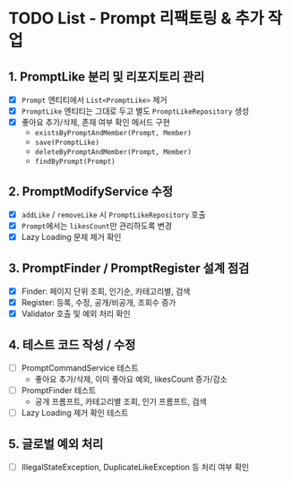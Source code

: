 # TODO List - Prompt 리팩토링 & 추가 작업

## 1. PromptLike 분리 및 리포지토리 관리
- [x] `Prompt` 엔티티에서 `List<PromptLike>` 제거
- [x] `PromptLike` 엔티티는 그대로 두고 별도 `PromptLikeRepository` 생성
- [x] 좋아요 추가/삭제, 존재 여부 확인 메서드 구현
    - `existsByPromptAndMember(Prompt, Member)`
    - `save(PromptLike)`
    - `deleteByPromptAndMember(Prompt, Member)`
    - `findByPrompt(Prompt)`

## 2. PromptModifyService 수정
- [x] `addLike` / `removeLike` 시 `PromptLikeRepository` 호출
- [x] `Prompt`에서는 `likesCount`만 관리하도록 변경
- [x] Lazy Loading 문제 제거 확인

## 3. PromptFinder / PromptRegister 설계 점검
- [x] Finder: 페이지 단위 조회, 인기순, 카테고리별, 검색
- [x] Register: 등록, 수정, 공개/비공개, 조회수 증가
- [x] Validator 호출 및 예외 처리 확인

## 4. 테스트 코드 작성 / 수정
- [ ] PromptCommandService 테스트
    - 좋아요 추가/삭제, 이미 좋아요 예외, likesCount 증가/감소
- [ ] PromptFinder 테스트
    - 공개 프롬프트, 카테고리별 조회, 인기 프롬프트, 검색
- [ ] Lazy Loading 제거 확인 테스트

## 5. 글로벌 예외 처리
- [ ] IllegalStateException, DuplicateLikeException 등 처리 여부 확인
